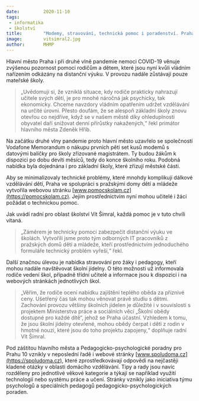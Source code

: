 ```yaml
---
date:         2020-11-10
tags:         
 - informatika
 - školství
title:        "Modemy, stravování, technická pomoc i poradenství. Praha pomáhá s distanční výukou"
image: 	      vitsimral2.jpg
author:       MHMP
---
```


Hlavní město Praha i při druhé vlně pandemie nemoci COVID-19 věnuje zvýšenou pozornost pomoci rodičům a dětem, které jsou nyní kvůli vládním nařízením odkázány na distanční výuku. V provozu nadále zůstávají pouze mateřské školy.

> „Uvědomuji si, že vzniklá situace, kdy rodiče prakticky nahrazují učitele svých dětí, je pro mnohé náročná jak psychicky, tak ekonomicky. Chceme navzdory vládním opatřením udržet vzdělávání na určité úrovni. Přesto doufám, že se alespoň základní školy znovu otevřou co nejdříve, když se v našem městě díky ohleduplnosti obyvatel daří snižovat denní přírůstky nakažených,“ řekl primátor hlavního města Zdeněk Hřib. 

Na začátku druhé vlny pandemie proto hlavní město uzavřelo se společností Vodafone Memorandum o nákupu prvních pěti set kusů modemů s datovými balíčky pro školy zřizované magistrátem. Ty budou žákům k dispozici po dobu devíti měsíců, tedy do konce školního roku. Podobná nabídka byla dojednána i pro základní školy, které zřizují městské části.

Aby se minimalizovaly technické problémy, které mnohdy komplikují dálkové vzdělávání dětí, Praha ve spolupráci s pražskými domy dětí a mládeže vytvořila webovou stránku [www.pomocskolam.cz](https://pomocskolam.cz). Jejím prostřednictvím nyní mohou učitelé i žáci požádat o technickou pomoc.

Jak uvádí radní pro oblast školství Vít Šimral, každá pomoc je v tuto chvíli vítaná. 

> „Záměrem je technicky pomoci zabezpečit distanční výuku ve školách. Vytvořili jsme proto tým odborných IT pracovníků z pražských domů dětí a mládeže, kteří prostřednictvím jednoduchého formuláře technický problém vyřeší,“ řekl.

Další značnou úlevou je nabídka stravování pro žáky i pedagogy, kteří mohou nadále navštěvovat školní jídelny. O této možnosti už informovala rodiče vedení škol, případně třídní učitelé a informace jsou k dispozici i na webových stránkách jednotlivých škol.

> „Věřím, že rodiče ocení nabídku zajištění teplého oběda za příznivé ceny. Ušetřený čas tak mohou věnovat právě studiu s dětmi. Zachování provozu většiny školních jídelen je důležité i v souvislosti s projektem Ministerstva práce a sociálních věcí „Školní obědy dostupné pro každé dítě“, jehož se Praha účastní. Vzhledem k tomu, že jsou školní jídelny otevřené, mohou obědy čerpat i děti z rodin v hmotné nouzi, které jsou do toho projektu zapojeny,“ doplňuje radní Vít Šimral.

Pod záštitou hlavního města a Pedagogicko-psychologické poradny pro Prahu 10 vznikly v neposlední řadě i webové stránky [www.spoludoma.cz](https://spoludoma.cz), které zprostředkovávají odpovědi na nejčastěji kladené otázky v oblasti domácího vzdělávání. Tipy a rady jsou navíc rozděleny pro jednotlivé věkové kategorie a týkají se například využití technologií nebo systému práce a učení. Stránky vznikly jako iniciativa týmu psychologů a speciálních pedagogů pedagogicko-psychologických poraden.
